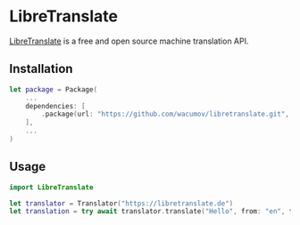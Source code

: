 # LibreTranslate

[LibreTranslate](https://libretranslate.com) is a free and open source machine translation API.

## Installation

```swift
let package = Package(
    ...
    dependencies: [
        .package(url: "https://github.com/wacumov/libretranslate.git", from: "0.1.0")
    ],
    ...
)
```

## Usage

```swift
import LibreTranslate

let translator = Translator("https://libretranslate.de")
let translation = try await translator.translate("Hello", from: "en", to: "es")
```
